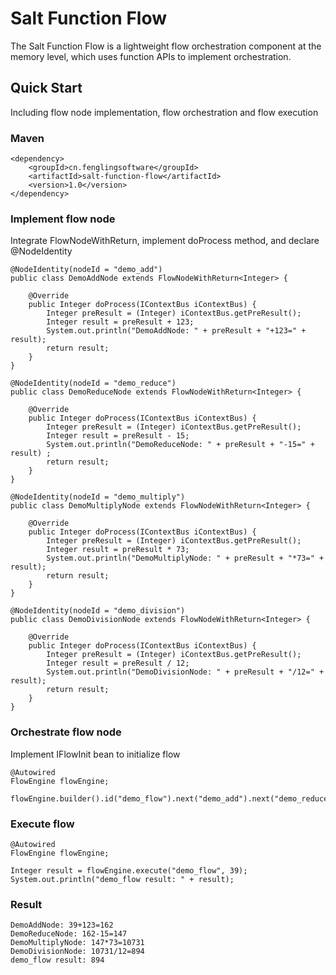 # Salt Function Flow

The Salt Function Flow is a lightweight flow orchestration component at the memory level, which uses function APIs to implement orchestration.

## Quick Start

Including flow node implementation, flow orchestration and flow execution

### Maven

```
<dependency>
    <groupId>cn.fenglingsoftware</groupId>
    <artifactId>salt-function-flow</artifactId>
    <version>1.0</version>
</dependency>
```

### Implement flow node
Integrate FlowNodeWithReturn, implement doProcess method, and declare @NodeIdentity
```
@NodeIdentity(nodeId = "demo_add")
public class DemoAddNode extends FlowNodeWithReturn<Integer> {
    
    @Override
    public Integer doProcess(IContextBus iContextBus) {
        Integer preResult = (Integer) iContextBus.getPreResult();
        Integer result = preResult + 123;
        System.out.println("DemoAddNode: " + preResult + "+123=" + result);
        return result;
    }
}

@NodeIdentity(nodeId = "demo_reduce")
public class DemoReduceNode extends FlowNodeWithReturn<Integer> {

    @Override
    public Integer doProcess(IContextBus iContextBus) {
        Integer preResult = (Integer) iContextBus.getPreResult();
        Integer result = preResult - 15;
        System.out.println("DemoReduceNode: " + preResult + "-15=" + result) ;
        return result;
    }
}

@NodeIdentity(nodeId = "demo_multiply")
public class DemoMultiplyNode extends FlowNodeWithReturn<Integer> {
    
    @Override
    public Integer doProcess(IContextBus iContextBus) {
        Integer preResult = (Integer) iContextBus.getPreResult();
        Integer result = preResult * 73;
        System.out.println("DemoMultiplyNode: " + preResult + "*73=" + result);
        return result;
    }
}

@NodeIdentity(nodeId = "demo_division")
public class DemoDivisionNode extends FlowNodeWithReturn<Integer> {

    @Override
    public Integer doProcess(IContextBus iContextBus) {
        Integer preResult = (Integer) iContextBus.getPreResult();
        Integer result = preResult / 12;
        System.out.println("DemoDivisionNode: " + preResult + "/12=" + result);
        return result;
    }
}
```

### Orchestrate flow node
Implement IFlowInit bean to initialize flow
```
@Autowired
FlowEngine flowEngine;

flowEngine.builder().id("demo_flow").next("demo_add").next("demo_reduce").next("demo_multiply").result("demo_division").build();
```

### Execute flow

```
@Autowired
FlowEngine flowEngine;

Integer result = flowEngine.execute("demo_flow", 39);
System.out.println("demo_flow result: " + result);
```

### Result

```
DemoAddNode: 39+123=162
DemoReduceNode: 162-15=147
DemoMultiplyNode: 147*73=10731
DemoDivisionNode: 10731/12=894
demo_flow result: 894
```
